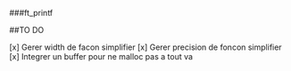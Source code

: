 ###ft_printf

##TO DO

[x] Gerer width de facon simplifier
[x] Gerer precision de foncon simplifier
[x] Integrer un buffer pour ne malloc pas a tout va
